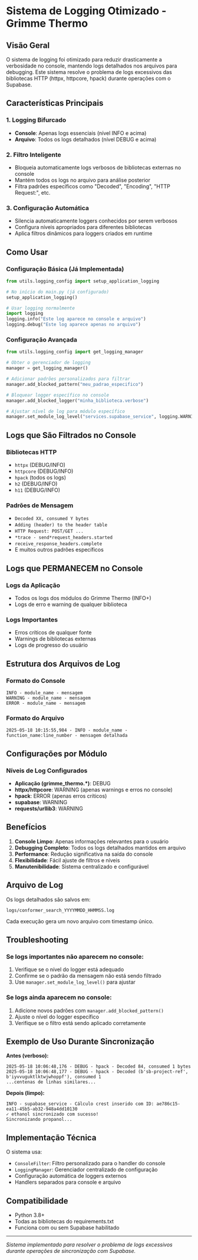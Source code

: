 # Sistema de Logging Otimizado - Grimme Thermo

## Visão Geral

O sistema de logging foi otimizado para reduzir drasticamente a verbosidade no console, mantendo logs detalhados nos arquivos para debugging. Este sistema resolve o problema de logs excessivos das bibliotecas HTTP (httpx, httpcore, hpack) durante operações com o Supabase.

## Características Principais

### 1. Logging Bifurcado
- **Console**: Apenas logs essenciais (nível INFO e acima)
- **Arquivo**: Todos os logs detalhados (nível DEBUG e acima)

### 2. Filtro Inteligente
- Bloqueia automaticamente logs verbosos de bibliotecas externas no console
- Mantém todos os logs no arquivo para análise posterior
- Filtra padrões específicos como "Decoded", "Encoding", "HTTP Request:", etc.

### 3. Configuração Automática
- Silencia automaticamente loggers conhecidos por serem verbosos
- Configura níveis apropriados para diferentes bibliotecas
- Aplica filtros dinâmicos para loggers criados em runtime

## Como Usar

### Configuração Básica (Já Implementada)
```python
from utils.logging_config import setup_application_logging

# No início do main.py (já configurado)
setup_application_logging()

# Usar logging normalmente
import logging
logging.info("Este log aparece no console e arquivo")
logging.debug("Este log aparece apenas no arquivo")
```

### Configuração Avançada
```python
from utils.logging_config import get_logging_manager

# Obter o gerenciador de logging
manager = get_logging_manager()

# Adicionar padrões personalizados para filtrar
manager.add_blocked_pattern("meu_padrao_especifico")

# Bloquear logger específico no console
manager.add_blocked_logger("minha_biblioteca.verbose")

# Ajustar nível de log para módulo específico
manager.set_module_log_level("services.supabase_service", logging.WARNING)
```

## Logs que São Filtrados no Console

### Bibliotecas HTTP
- `httpx` (DEBUG/INFO)
- `httpcore` (DEBUG/INFO)
- `hpack` (todos os logs)
- `h2` (DEBUG/INFO)
- `h11` (DEBUG/INFO)

### Padrões de Mensagem
- `Decoded XX, consumed Y bytes`
- `Adding (header) to the header table`
- `HTTP Request: POST/GET ...`
- `*trace - send*request_headers.started`
- `receive_response_headers.complete`
- E muitos outros padrões específicos

## Logs que PERMANECEM no Console

### Logs da Aplicação
- Todos os logs dos módulos do Grimme Thermo (INFO+)
- Logs de erro e warning de qualquer biblioteca

### Logs Importantes
- Erros críticos de qualquer fonte
- Warnings de bibliotecas externas
- Logs de progresso do usuário

## Estrutura dos Arquivos de Log

### Formato do Console
```
INFO - module_name - mensagem
WARNING - module_name - mensagem
ERROR - module_name - mensagem
```

### Formato do Arquivo
```
2025-05-18 10:15:55,984 - INFO - module_name - function_name:line_number - mensagem detalhada
```

## Configurações por Módulo

### Níveis de Log Configurados
- **Aplicação (grimme_thermo.*)**: DEBUG
- **httpx/httpcore**: WARNING (apenas warnings e erros no console)
- **hpack**: ERROR (apenas erros críticos)
- **supabase**: WARNING
- **requests/urllib3**: WARNING

## Benefícios

1. **Console Limpo**: Apenas informações relevantes para o usuário
2. **Debugging Completo**: Todos os logs detalhados mantidos em arquivo
3. **Performance**: Redução significativa na saída do console
4. **Flexibilidade**: Fácil ajuste de filtros e níveis
5. **Manutenibilidade**: Sistema centralizado e configurável

## Arquivo de Log

Os logs detalhados são salvos em:
```
logs/conformer_search_YYYYMMDD_HHMMSS.log
```

Cada execução gera um novo arquivo com timestamp único.

## Troubleshooting

### Se logs importantes não aparecem no console:
1. Verifique se o nível do logger está adequado
2. Confirme se o padrão da mensagem não está sendo filtrado
3. Use `manager.set_module_log_level()` para ajustar

### Se logs ainda aparecem no console:
1. Adicione novos padrões com `manager.add_blocked_pattern()`
2. Ajuste o nível do logger específico
3. Verifique se o filtro está sendo aplicado corretamente

## Exemplo de Uso Durante Sincronização

**Antes (verboso):**
```
2025-05-18 10:06:48,176 - DEBUG - hpack - Decoded 84, consumed 1 bytes
2025-05-18 10:06:48,177 - DEBUG - hpack - Decoded (b'sb-project-ref', b'iyvvuguktlktwjwhoppf'), consumed 1
...centenas de linhas similares...
```

**Depois (limpo):**
```
INFO - supabase_service - Cálculo crest inserido com ID: ae786c15-ea11-45b5-ab32-948a4dd10130
✓ ethanol sincronizado com sucesso!
Sincronizando propanol...
```

## Implementação Técnica

O sistema usa:
- `ConsoleFilter`: Filtro personalizado para o handler do console
- `LoggingManager`: Gerenciador centralizado de configuração
- Configuração automática de loggers externos
- Handlers separados para console e arquivo

## Compatibilidade

- Python 3.8+
- Todas as bibliotecas do requirements.txt
- Funciona com ou sem Supabase habilitado

---

*Sistema implementado para resolver o problema de logs excessivos durante operações de sincronização com Supabase.*
